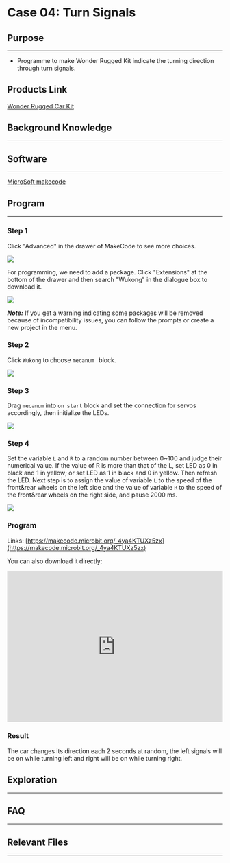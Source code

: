 # Case 04: Turn Signals

## Purpose
---

- Programme to make Wonder Rugged Kit indicate the turning direction through turn signals. 

## Products Link

[Wonder Rugged Car Kit](https://shop.elecfreaks.com/products/elecfreaks-micro-bit-wonder-rugged-car-kit-without-micro-bit-board)

## Background Knowledge

------

## Software

------

[MicroSoft makecode](https://makecode.microbit.org/#)

## Program

------

### Step 1

Click "Advanced" in the drawer of MakeCode to see more choices. 

![](./images/Mecanum_wheel_car_kit_case_01_01.png)

For programming, we need to add a package. Click "Extensions" at the bottom of the drawer and then search "Wukong" in the dialogue box to download it. 

![](./images/Mecanum_wheel_car_kit_case_01_02.png)

***Note:*** If you get a warning indicating some packages will be removed because of incompatibility issues, you can follow the prompts or create a new project in the menu.

### Step 2

Click `Wukong` to choose `mecanum ` block.



![](./images/Mecanum_wheel_car_kit_case_01_03.png)

### Step 3

Drag `mecanum` into `on start`  block and set the connection for servos accordingly, then initialize the LEDs.



![](./images/Mecanum_wheel_car_kit_case_04_05.png)


### Step 4

Set the variable `L` and `R` to a random number between 0~100 and judge their numerical value. If the value of R is more than that of the L, set LED as 0 in black and 1 in yellow; or set LED as 1 in black and 0 in yellow. Then refresh the LED. Next step is to assign the value of  variable `L` to the speed of the front&rear wheels on the left side and the value of variable `R` to the speed of the front&rear wheels on the right side, and pause 2000 ms. 



![](./images/Mecanum_wheel_car_kit_case_04_06.png)


### Program

Links: [https://makecode.microbit.org/_4ya4KTUXz5zx](https://makecode.microbit.org/_4ya4KTUXz5zx)

You can also download it directly:

<div style="position:relative;height:0;padding-bottom:70%;overflow:hidden;"><iframe style="position:absolute;top:0;left:0;width:100%;height:100%;" src="https://makecode.microbit.org/#pub:_4ya4KTUXz5zx]" frameborder="0" sandbox="allow-popups allow-forms allow-scripts allow-same-origin"></iframe></div>  

### Result

The car changes its direction each 2 seconds at random, the left signals will be on while turning left and right will be on while turning right. 

## Exploration

------

## FAQ

------

## Relevant Files

---
